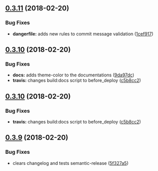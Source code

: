 <a name="0.3.11"></a>
## [0.3.11](https://github.com/renato-bohler/redux-form-input-masks/compare/v0.3.10...v0.3.11) (2018-02-20)


### Bug Fixes

* **dangerfile:** adds new rules to commit message validation ([1cef917](https://github.com/renato-bohler/redux-form-input-masks/commit/1cef917))

<a name="0.3.10"></a>
## [0.3.10](https://github.com/renato-bohler/redux-form-input-masks/compare/v0.3.9...v0.3.10) (2018-02-20)


### Bug Fixes

* **docs:** adds theme-color to the documentations ([9da97dc](https://github.com/renato-bohler/redux-form-input-masks/commit/9da97dc))
* **travis:** changes build:docs script to before_deploy ([c5b8cc2](https://github.com/renato-bohler/redux-form-input-masks/commit/c5b8cc2))

<a name="0.3.10"></a>
## [0.3.10](https://github.com/renato-bohler/redux-form-input-masks/compare/v0.3.9...v0.3.10) (2018-02-20)


### Bug Fixes

* **travis:** changes build:docs script to before_deploy ([c5b8cc2](https://github.com/renato-bohler/redux-form-input-masks/commit/c5b8cc2))

<a name="0.3.9"></a>
## [0.3.9](https://github.com/renato-bohler/redux-form-input-masks/compare/v0.3.8...v0.3.9) (2018-02-20)


### Bug Fixes

* clears changelog and tests semantic-release ([5f327a5](https://github.com/renato-bohler/redux-form-input-masks/commit/5f327a5))

